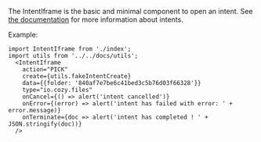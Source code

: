 The IntentIframe is the basic and minimal component to open an intent.
See [the documentation]() for more information about intents.

Example:

```
import IntentIframe from './index';
import utils from '../../docs/utils';
  <IntentIframe
    action="PICK"
    create={utils.fakeIntentCreate}
    data={{folder: '840af7e7be6c41bed3c5b76d03f66328'}}
    type="io.cozy.files"
    onCancel={() => alert('intent cancelled')}
    onError={(error) => alert('intent has failed with error: ' + error.message)}
    onTerminate={doc => alert('intent has completed ! ' + JSON.stringify(doc))}
  />
```
